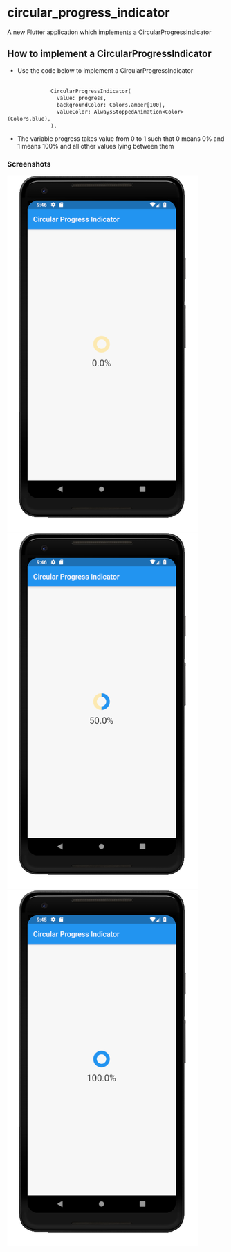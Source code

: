 # circular_progress_indicator

A new Flutter application which implements a CircularProgressIndicator

## How to implement a CircularProgressIndicator

- Use the code below to implement a CircularProgressIndicator

```

              CircularProgressIndicator(
                value: progress,
                backgroundColor: Colors.amber[100],
                valueColor: AlwaysStoppedAnimation<Color>(Colors.blue),
              ),

```

- The variable progress takes value from 0 to 1 such that 0 means 0% and 1 means 100% and all other
values lying between them


### Screenshots

![](./screenshots/screen2.png) ![](./screenshots/screen3.png) ![](./screenshots/screen1.png)
